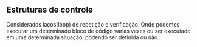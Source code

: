 Estruturas de controle
----------------------

Considerados laços(loop) de repetição e verificação.
Onde podemos executar um determinado bloco de código várias vezes ou ser executado
em uma determinada situação, podendo ser definida ou não.